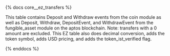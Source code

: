 {% docs core__ez_transfers %}

This table contains Deposit and Withdraw events from the coin module as well as  Deposit, Withdraw, DepositEvent, and WithdrawEvent from the fungible_asset module on the aptos blockchain. Note: transfers with a 0 amount are excluded. This EZ table also does decimal conversion, adds the token symbol, adds USD pricing, and adds the token_ist_verified flag.

{% enddocs %}

 